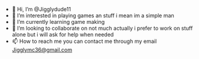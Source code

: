 - 👋 Hi, I’m @Jigglydude11
- 👀 I’m interested in playing games an stuff i mean im a simple man
- 🌱 I’m currently learning game making
- 💞️ I’m looking to collaborate on not much actually i prefer to work on stuff alone but i will ask for help when needed
- 📫 How to reach me you can contact me through my email Jigglymc36@gmail.com
